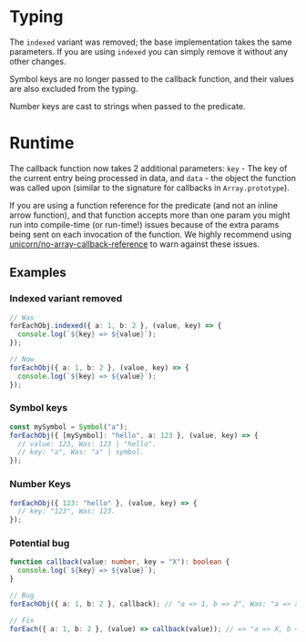 # Typing

The `indexed` variant was removed; the base implementation takes the same
parameters. If you are using `indexed` you can simply remove it without any
other changes.

Symbol keys are no longer passed to the callback function, and their values are
also excluded from the typing.

Number keys are cast to strings when passed to the predicate.

# Runtime

The callback function now takes 2 additional parameters: `key` - The key of the
current entry being processed in data, and `data` - the object the function was
called upon (similar to the signature for callbacks in `Array.prototype`).

If you are using a function reference for the predicate (and not an inline arrow
function), and that function accepts more than one param you might run into
compile-time (or run-time!) issues because of the extra params being sent on
each invocation of the function. We highly recommend using [unicorn/no-array-callback-reference](https://github.com/sindresorhus/eslint-plugin-unicorn/blob/main/docs/rules/no-array-callback-reference.md)
to warn against these issues.

## Examples

### Indexed variant removed

```ts
// Was
forEachObj.indexed({ a: 1, b: 2 }, (value, key) => {
  console.log(`${key} => ${value}`);
});

// Now
forEachObj({ a: 1, b: 2 }, (value, key) => {
  console.log(`${key} => ${value}`);
});
```

### Symbol keys

```ts
const mySymbol = Symbol("a");
forEachObj({ [mySymbol]: "hello", a: 123 }, (value, key) => {
  // value: 123, Was: 123 | "hello".
  // key: "a", Was: "a" | symbol.
});
```

### Number Keys

```ts
forEachObj({ 123: "hello" }, (value, key) => {
  // key: "123", Was: 123.
});
```

### Potential bug

```ts
function callback(value: number, key = "X"): boolean {
  console.log(`${key} => ${value}`);
}

// Bug
forEachObj({ a: 1, b: 2 }, callback); // "a => 1, b => 2", Was: "a => X, b => X"

// Fix
forEach({ a: 1, b: 2 }, (value) => callback(value)); // => "a => X, b => X"
```
